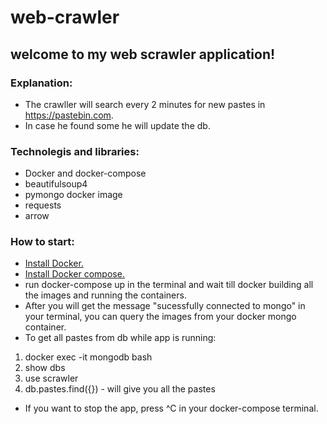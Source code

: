 # web-crawler

## welcome to my web scrawler application!

### Explanation: 
* The crawller will search every 2 minutes for new pastes in https://pastebin.com.
* In case he found some he will update the db.

### Technolegis and libraries:
* Docker and docker-compose
* beautifulsoup4
* pymongo docker image
* requests
* arrow

### How to start:
* [Install Docker.](https://docs.docker.com/get-docker/)
* [Install Docker compose.](https://docs.docker.com/compose/install/)
* run docker-compose up in the terminal and wait till docker building all the images and running the containers.
* After you will get the message "sucessfully connected to mongo" in your terminal, you can query the images from your docker mongo container.
* To get all pastes from db while app is running:
1. docker exec -it mongodb bash
2. show dbs
3. use scrawler
4. db.pastes.find({}) - will give you all the pastes
* If you want to stop the app, press ^C in your docker-compose terminal. 



